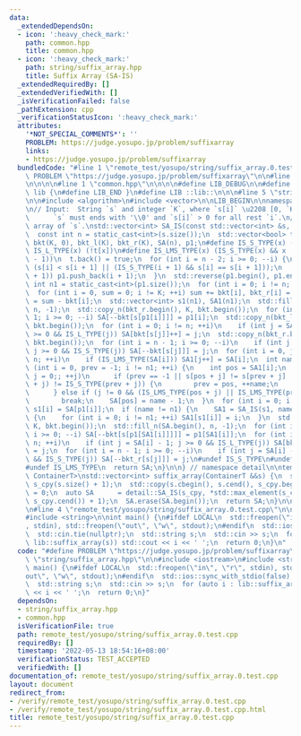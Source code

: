 ```yaml
---
data:
  _extendedDependsOn:
  - icon: ':heavy_check_mark:'
    path: common.hpp
    title: common.hpp
  - icon: ':heavy_check_mark:'
    path: string/suffix_array.hpp
    title: Suffix Array (SA-IS)
  _extendedRequiredBy: []
  _extendedVerifiedWith: []
  _isVerificationFailed: false
  _pathExtension: cpp
  _verificationStatusIcon: ':heavy_check_mark:'
  attributes:
    '*NOT_SPECIAL_COMMENTS*': ''
    PROBLEM: https://judge.yosupo.jp/problem/suffixarray
    links:
    - https://judge.yosupo.jp/problem/suffixarray
  bundledCode: "#line 1 \"remote_test/yosupo/string/suffix_array.0.test.cpp\"\n#define\
    \ PROBLEM \"https://judge.yosupo.jp/problem/suffixarray\"\n\n#line 1 \"string/suffix_array.hpp\"\
    \n\n\n\n#line 1 \"common.hpp\"\n\n\n\n#define LIB_DEBUG\n\n#define LIB_BEGIN namespace\
    \ lib {\n#define LIB_END }\n#define LIB ::lib::\n\n\n#line 5 \"string/suffix_array.hpp\"\
    \n\n#include <algorithm>\n#include <vector>\n\nLIB_BEGIN\n\nnamespace detail {\n\
    \n// Input:  String `s` and integer `K`, where `s[i]` \u2208 [0, `K`).\n//   \
    \      `s` must ends with '\\0' and `s[i]` > 0 for all rest `i`.\n// Output: Suffix\
    \ array of `s`.\nstd::vector<int> SA_IS(const std::vector<int> &s, int K) {\n\
    \  const int n = static_cast<int>(s.size());\n  std::vector<bool> t(n);\n  std::vector<int>\
    \ bkt(K, 0), bkt_l(K), bkt_r(K), SA(n), p1;\n#define IS_S_TYPE(x) (t[x])\n#define\
    \ IS_L_TYPE(x) (!t[x])\n#define IS_LMS_TYPE(x) (IS_S_TYPE(x) && x != 0 && IS_L_TYPE(x\
    \ - 1))\n  t.back() = true;\n  for (int i = n - 2; i >= 0; --i) {\n    t[i] =\
    \ (s[i] < s[i + 1] || (IS_S_TYPE(i + 1) && s[i] == s[i + 1]));\n    if (IS_LMS_TYPE(i\
    \ + 1)) p1.push_back(i + 1);\n  }\n  std::reverse(p1.begin(), p1.end());\n  const\
    \ int n1 = static_cast<int>(p1.size());\n  for (int i = 0; i != n; ++i) ++bkt[s[i]];\n\
    \  for (int i = 0, sum = 0; i != K; ++i) sum += bkt[i], bkt_r[i] = sum, bkt_l[i]\
    \ = sum - bkt[i];\n  std::vector<int> s1(n1), SA1(n1);\n  std::fill_n(SA.begin(),\
    \ n, -1);\n  std::copy_n(bkt_r.begin(), K, bkt.begin());\n  for (int i = n1 -\
    \ 1; i >= 0; --i) SA[--bkt[s[p1[i]]]] = p1[i];\n  std::copy_n(bkt_l.begin(), K,\
    \ bkt.begin());\n  for (int i = 0; i != n; ++i)\n    if (int j = SA[i] - 1; j\
    \ >= 0 && IS_L_TYPE(j)) SA[bkt[s[j]]++] = j;\n  std::copy_n(bkt_r.begin(), K,\
    \ bkt.begin());\n  for (int i = n - 1; i >= 0; --i)\n    if (int j = SA[i] - 1;\
    \ j >= 0 && IS_S_TYPE(j)) SA[--bkt[s[j]]] = j;\n  for (int i = 0, j = 0; i !=\
    \ n; ++i)\n    if (IS_LMS_TYPE(SA[i])) SA1[j++] = SA[i];\n  int name = 0;\n  for\
    \ (int i = 0, prev = -1; i != n1; ++i) {\n    int pos = SA1[i];\n    for (int\
    \ j = 0;; ++j)\n      if (prev == -1 || s[pos + j] != s[prev + j] || IS_S_TYPE(pos\
    \ + j) != IS_S_TYPE(prev + j)) {\n        prev = pos, ++name;\n        break;\n\
    \      } else if (j != 0 && (IS_LMS_TYPE(pos + j) || IS_LMS_TYPE(prev + j)))\n\
    \        break;\n    SA[pos] = name - 1;\n  }\n  for (int i = 0; i != n1; ++i)\
    \ s1[i] = SA[p1[i]];\n  if (name != n1) {\n    SA1 = SA_IS(s1, name);\n  } else\
    \ {\n    for (int i = 0; i != n1; ++i) SA1[s1[i]] = i;\n  }\n  std::copy_n(bkt_r.begin(),\
    \ K, bkt.begin());\n  std::fill_n(SA.begin(), n, -1);\n  for (int i = n1 - 1;\
    \ i >= 0; --i) SA[--bkt[s[p1[SA1[i]]]]] = p1[SA1[i]];\n  for (int i = 0; i !=\
    \ n; ++i)\n    if (int j = SA[i] - 1; j >= 0 && IS_L_TYPE(j)) SA[bkt_l[s[j]]++]\
    \ = j;\n  for (int i = n - 1; i >= 0; --i)\n    if (int j = SA[i] - 1; j >= 0\
    \ && IS_S_TYPE(j)) SA[--bkt_r[s[j]]] = j;\n#undef IS_S_TYPE\n#undef IS_L_TYPE\n\
    #undef IS_LMS_TYPE\n  return SA;\n}\n\n} // namespace detail\n\ntemplate <typename\
    \ ContainerT>\nstd::vector<int> suffix_array(ContainerT &&s) {\n  std::vector<int>\
    \ s_cpy(s.size() + 1);\n  std::copy(s.cbegin(), s.cend(), s_cpy.begin());\n  s_cpy.back()\
    \ = 0;\n  auto SA      = detail::SA_IS(s_cpy, *std::max_element(s_cpy.cbegin(),\
    \ s_cpy.cend()) + 1);\n  SA.erase(SA.begin());\n  return SA;\n}\n\nLIB_END\n\n\
    \n#line 4 \"remote_test/yosupo/string/suffix_array.0.test.cpp\"\n\n#include <iostream>\n\
    #include <string>\n\nint main() {\n#ifdef LOCAL\n  std::freopen(\"in\", \"r\"\
    , stdin), std::freopen(\"out\", \"w\", stdout);\n#endif\n  std::ios::sync_with_stdio(false);\n\
    \  std::cin.tie(nullptr);\n  std::string s;\n  std::cin >> s;\n  for (auto i :\
    \ lib::suffix_array(s)) std::cout << i << ' ';\n  return 0;\n}\n"
  code: "#define PROBLEM \"https://judge.yosupo.jp/problem/suffixarray\"\n\n#include\
    \ \"string/suffix_array.hpp\"\n\n#include <iostream>\n#include <string>\n\nint\
    \ main() {\n#ifdef LOCAL\n  std::freopen(\"in\", \"r\", stdin), std::freopen(\"\
    out\", \"w\", stdout);\n#endif\n  std::ios::sync_with_stdio(false);\n  std::cin.tie(nullptr);\n\
    \  std::string s;\n  std::cin >> s;\n  for (auto i : lib::suffix_array(s)) std::cout\
    \ << i << ' ';\n  return 0;\n}"
  dependsOn:
  - string/suffix_array.hpp
  - common.hpp
  isVerificationFile: true
  path: remote_test/yosupo/string/suffix_array.0.test.cpp
  requiredBy: []
  timestamp: '2022-05-13 18:54:16+08:00'
  verificationStatus: TEST_ACCEPTED
  verifiedWith: []
documentation_of: remote_test/yosupo/string/suffix_array.0.test.cpp
layout: document
redirect_from:
- /verify/remote_test/yosupo/string/suffix_array.0.test.cpp
- /verify/remote_test/yosupo/string/suffix_array.0.test.cpp.html
title: remote_test/yosupo/string/suffix_array.0.test.cpp
---
```

